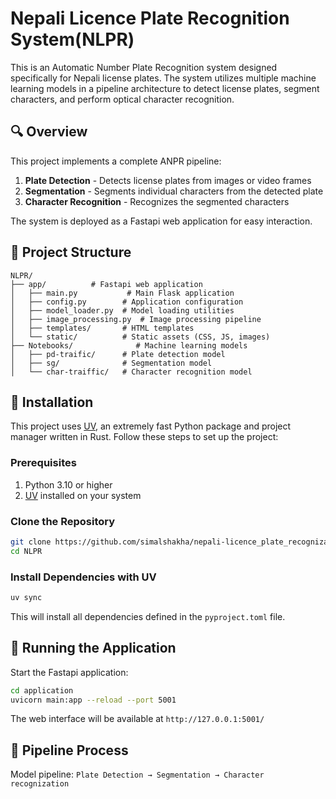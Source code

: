 #  Nepali Licence Plate Recognition System(NLPR)

This is an Automatic Number Plate Recognition  system designed specifically for Nepali license plates. The system utilizes multiple machine learning models in a pipeline architecture to detect license plates, segment characters, and perform optical character recognition.

## 🔍 Overview

This project implements a complete ANPR pipeline:

1. **Plate Detection** - Detects license plates from images or video frames
2. **Segmentation** - Segments individual characters from the detected plate
3. **Character Recognition** - Recognizes the segmented characters

The system is deployed as a Fastapi web application for easy interaction.

## 📂 Project Structure

```
NLPR/
├── app/          # Fastapi web application
│   ├── main.py           # Main Flask application
│   ├── config.py        # Application configuration
│   ├── model_loader.py  # Model loading utilities
│   ├── image_processing.py  # Image processing pipeline
│   ├── templates/       # HTML templates
│   └── static/          # Static assets (CSS, JS, images)
├── Notebooks/              # Machine learning models
│   ├── pd-traific/      # Plate detection model
│   ├── sg/              # Segmentation model
│   └── char-traiffic/   # Character recognition model

```

## 🚀 Installation

This project uses [UV](https://github.com/astral-sh/uv), an extremely fast Python package and project manager written in Rust. Follow these steps to set up the project:

### Prerequisites

1. Python 3.10 or higher
2. [UV](https://github.com/astral-sh/uv) installed on your system

### Clone the Repository

```bash
git clone https://github.com/simalshakha/nepali-licence_plate_recognization.git
cd NLPR
```

### Install Dependencies with UV

```bash
uv sync
```

This will install all dependencies defined in the `pyproject.toml` file.

## 🏃 Running the Application

Start the Fastapi application:

```bash
cd application
uvicorn main:app --reload --port 5001
```

The web interface will be available at `http://127.0.0.1:5001/`

## 🔄 Pipeline Process
Model pipeline: `Plate Detection → Segmentation → Character recognization`
